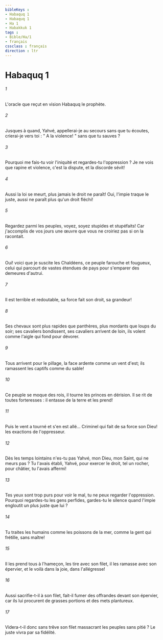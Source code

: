 ```yaml
---
bibleKeys : 
- Habaquq 1
- Habaquq 1
- Ha 1
- Habakkuk 1
tags : 
- Bible/Ha/1
- français
cssclass : français
direction : ltr
---
```


# Habaquq 1

###### 1
L'oracle que reçut en vision Habaquq le prophète. 
###### 2
Jusques à quand, Yahvé, appellerai-je au secours sans que tu écoutes, crierai-je vers toi : " A la violence! " sans que tu sauves ? 
###### 3
Pourquoi me fais-tu voir l'iniquité et regardes-tu l'oppression ? Je ne vois que rapine et violence, c'est la dispute, et la discorde sévit! 
###### 4
Aussi la loi se meurt, plus jamais le droit ne paraît! Oui, l'impie traque le juste, aussi ne paraît plus qu'un droit fléchi! 
###### 5
Regardez parmi les peuples, voyez, soyez stupides et stupéfaits! Car j'accomplis de vos jours une œuvre que vous ne croiriez pas si on la racontait. 
###### 6
Oui! voici que je suscite les Chaldéens, ce peuple farouche et fougueux, celui qui parcourt de vastes étendues de pays pour s'emparer des demeures d'autrui. 
###### 7
Il est terrible et redoutable, sa force fait son droit, sa grandeur! 
###### 8
Ses chevaux sont plus rapides que panthères, plus mordants que loups du soir; ses cavaliers bondissent, ses cavaliers arrivent de loin, ils volent comme l'aigle qui fond pour dévorer. 
###### 9
Tous arrivent pour le pillage, la face ardente comme un vent d'est; ils ramassent les captifs comme du sable! 
###### 10
Ce peuple se moque des rois, il tourne les princes en dérision. Il se rit de toutes forteresses : il entasse de la terre et les prend! 
###### 11
Puis le vent a tourné et s'en est allé... Criminel qui fait de sa force son Dieu! les exactions de l'oppresseur. 
###### 12
Dès les temps lointains n'es-tu pas Yahvé, mon Dieu, mon Saint, qui ne meurs pas ? Tu l'avais établi, Yahvé, pour exercer le droit, tel un rocher, pour châtier, tu l'avais affermi! 
###### 13
Tes yeux sont trop purs pour voir le mal, tu ne peux regarder l'oppression. Pourquoi regardes-tu les gens perfides, gardes-tu le silence quand l'impie engloutit un plus juste que lui ? 
###### 14
Tu traites les humains comme les poissons de la mer, comme la gent qui frétille, sans maître! 
###### 15
Il les prend tous à l'hameçon, les tire avec son filet, il les ramasse avec son épervier, et le voilà dans la joie, dans l'allégresse! 
###### 16
Aussi sacrifie-t-il à son filet, fait-il fumer des offrandes devant son épervier, car ils lui procurent de grasses portions et des mets plantureux. 
###### 17
Videra-t-il donc sans trêve son filet massacrant les peuples sans pitié ? Le juste vivra par sa fidélité. 
